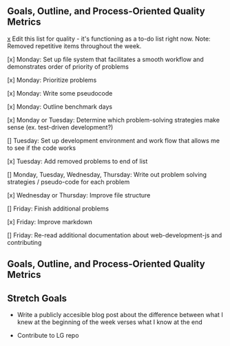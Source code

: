 ##  Goals, Outline, and Process-Oriented Quality Metrics

[x](Ongoing) Edit this list for quality - it's functioning as a to-do list right now. Note: Removed repetitive items throughout the week.

[x] Monday: Set up file system that facilitates a smooth workflow and demonstrates order of priority of problems

[x] Monday: Prioritize problems

[x] Monday: Write some pseudocode

[x] Monday: Outline benchmark days

[x] Monday or Tuesday: Determine which problem-solving strategies make sense (ex. test-driven development?) 

[] Tuesday: Set up development environment and work flow that allows me to see if the code works

[x] Tuesday: Add removed problems to end of list

[] Monday, Tuesday, Wednesday, Thursday: Write out problem solving strategies / pseudo-code for each problem 

[x] Wednesday or Thursday: Improve file structure

[] Friday: Finish additional problems

[x] Friday: Improve markdown

[] Friday: Re-read additional documentation about web-development-js and contributing 

##  Goals, Outline, and Process-Oriented Quality Metrics


## Stretch Goals
- Write a publicly accesible blog post about the difference between what I knew at the beginning of the week verses what I know at the end

- Contribute to LG repo
